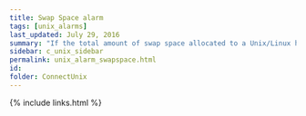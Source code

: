 ```yaml
---
title: ﻿Swap Space alarm
tags: [unix_alarms]
last_updated: July 29, 2016
summary: "If the total amount of swap space allocated to a Unix/Linux host becomes full, the machine may halt all processes, or critical actions may be prevented from occurring. Running out of swap space may indicate a runaway process or an under-configured machine."
sidebar: c_unix_sidebar
permalink: unix_alarm_swapspace.html
id:
folder: ConnectUnix
---
```



{% include links.html %}
